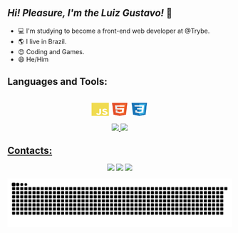 ## *Hi! Pleasure, I'm the Luiz Gustavo!* 👋

- 💻 I'm studying to become a front-end web developer at @Trybe.
- 🌎 I live in Brazil.
- 😍 Coding and Games.
- 😄 He/Him

## Languages and Tools:
<div align="center" ><br>
  <img align="center" alt="Luiz-Js" height="30" width="40" src="https://raw.githubusercontent.com/devicons/devicon/master/icons/javascript/javascript-plain.svg">
  <img align="center" alt="Luiz-HTML" height="30" width="40" src="https://raw.githubusercontent.com/devicons/devicon/master/icons/html5/html5-original.svg">
  <img align="center" alt="Luiz-CSS" height="30" width="40" src="https://raw.githubusercontent.com/devicons/devicon/master/icons/css3/css3-original.svg">
</div>

<br>
 <div align="center">
  <a href="https://github.com/luizsmatos">
  <img height="180em" src="https://github-readme-stats.vercel.app/api?username=luizsmatos&show_icons=true&theme=dracula&include_all_commits=true&count_private=true"/>
  <img height="180em" src="https://github-readme-stats.vercel.app/api/top-langs/?username=luizsmatos&layout=compact&card_width=240&langs_count=7&theme=dracula"/>
</div>
 
## Contacts:
  <div align="center" > 
    
  <a href="https://instagram.com/luizsmatos" target="_blank"><img src="https://img.shields.io/badge/-Instagram-%23E4405F?style=for-the-badge&logo=instagram&logoColor=white" target="_blank"></a>
  <a href = "mailto:contatoluizsmatos@gmail.com"><img src="https://img.shields.io/badge/Gmail-D14836?style=for-the-badge&logo=gmail&logoColor=white" target="_blank"></a>
  <a href="https://www.linkedin.com/in/luizsmatos" target="_blank"><img src="https://img.shields.io/badge/-LinkedIn-%230077B5?style=for-the-badge&logo=linkedin&logoColor=white" target="_blank"></a> 
    
 </div>
 
  ![Snake animation](https://github.com/luizsmatos/luizsmatos/blob/output/github-contribution-grid-snake.svg)

